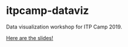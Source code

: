# itpcamp-dataviz

Data visualization workshop for ITP Camp 2019. 

[Here are the slides!](https://docs.google.com/presentation/d/1grumKX2RS2O1nE5kp7XnphI_GmXpMPcTo7q3Bh_Yj3M/edit?usp=sharing)
